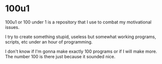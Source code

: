 # 100u1

100u1 or 100 under 1 is a repository that I use to combat my motivational issues.

I try to create something stupid, useless but somewhat working programs, scripts, etc under an hour of programming.

I don't know if I'm gonna make exactly 100 programs or if I will make more. The number 100 is there just because it
sounded nice.

